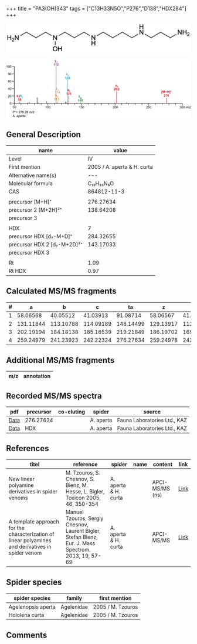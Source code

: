+++
title = "PA3(OH)343"
tags = ["C13H33N5O","P276","D138","HDX284"]
+++

![](/img/PA3(OH)343.png)

![](/img_MSMS/276_PA3(OH)343_Aa.png?classes=border)

## General Description

| name                        | value                       |
|-----------------------------|-----------------------------|
| Level                       | IV                          |
| First mention               | 2005 / A. aperta & H. curta |
| Alternative name(s)         | ---                         |
| Molecular formula           | C₁₃H₃₃N₅O                   |
| CAS                         | 864812-11-3                 |
|                             |                             |
| precursor   [M+H]⁺          | 276.27634                   |
| precursor 2 [M+2H]²⁺        | 138.64208                   |
| precursor 3                 |                             |
|                             |                             |
| HDX                         | 7                           |
| precursor HDX   [d₇-M+D]⁺   | 284.32655                   |
| precursor HDX 2 [d₇-M+2D]²⁺ | 143.17033                   |
| precursor HDX 3             |                             |
|                             |                             |
| Rt                          | 1.09                        |
| Rt HDX                      | 0.97                        |

## Calculated MS/MS fragments

| # | a         | b         | c         | ta        | z         | y         | tz        |
|---|-----------|-----------|-----------|-----------|-----------|-----------|-----------|
| 1 | 58.06568  | 40.05512  | 41.03913  | 91.08714  | 58.06567  | 41.03912  | 75.09222  |
| 2 | 131.11844 | 113.10788 | 114.09189 | 148.14499 | 129.13917 | 112.11262 | 146.16572 |
| 3 | 202.19194 | 184.18138 | 185.16539 | 219.21849 | 186.19702 | 169.17047 | 219.21848 |
| 4 | 259.24979 | 241.23923 | 242.22324 | 276.27634 | 259.24978 | 242.22323 | 276.27633 |

## Additional MS/MS fragments

| m/z       | annotation |
|-----------|------------|

## Recorded MS/MS spectra

| pdf                                             | precursor | co-eluting | spider    | source                       |
|-------------------------------------------------|-----------|------------|-----------|------------------------------|
| [Data](/pdf/A-aperta/276_PA3(OH)343_Aa.pdf)     | 276.27634 |            | A. aperta | Fauna Laboratories Ltd., KAZ |
| [Data](/pdf/A-aperta/276_PA3(OH)343_Aa_HDX.pdf) | HDX       |            | A. aperta | Fauna Laboratories Ltd., KAZ |

## References

| titel                                                                                             | reference                                                                                            | spider               | name | content         | link                                                  |
|---------------------------------------------------------------------------------------------------|------------------------------------------------------------------------------------------------------|----------------------|------|-----------------|-------------------------------------------------------|
| New linear polyamine derivatives in spider venoms                                                 | M. Tzouros, S. Chesnov, S. Bienz, M. Hesse, L. Bigler, Toxicon 2005, 46, 350-354                     | A. aperta & H. curta |      | APCI-MS/MS (ns) | [Link](https://doi.org/10.1016/j.toxicon.2005.04.018) |
| A template approach for the characterization of linear polyamines and derivatives in spider venom | Manuel Tzouros, Sergiy Chesnov, Laurent Bigler, Stefan Bienz, Eur. J. Mass Spectrom. 2013, 19, 57-69 | A. aperta & H. curta |      | APCI-MS/MS | [Link](https://doi.org/10.1255/ejms.1213)             |

## Spider species

| spider species                    | family           | first mention          |
|-----------------------------------|------------------|------------------------|
| Agelenopsis aperta                | Agelenidae       | 2005 / M. Tzouros      |
| Hololena curta                    | Agelenidae       | 2005 / M. Tzouros      |

## Comments